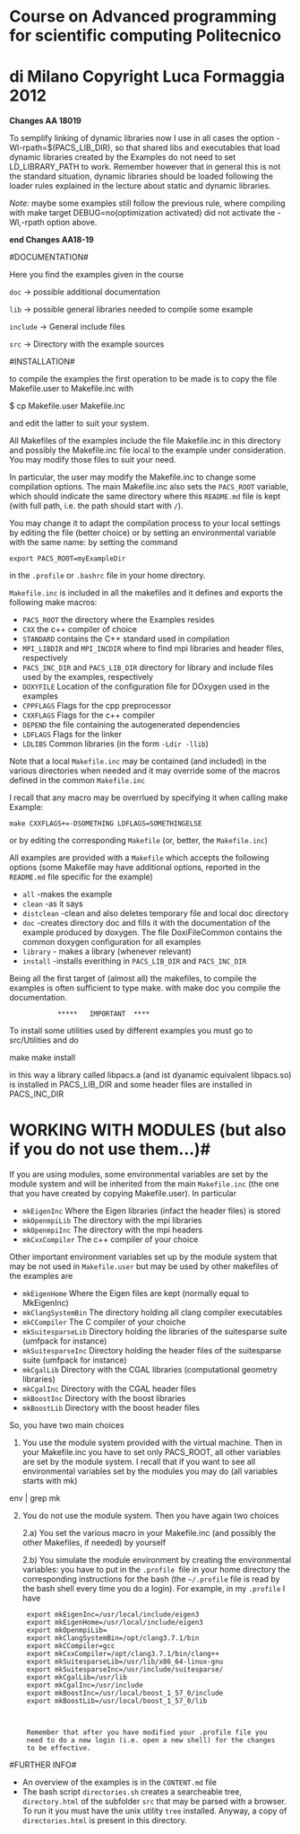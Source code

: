 # Course on Advanced programming for scientific computing Politecnico
# di Milano Copyright Luca Formaggia 2012

 **Changes AA 18019**

To semplify linking of dynamic libraries now I use in all cases the
 option -Wl-rpath=$(PACS_LIB_DIR), so that shared libs and
 executables that load dynamic libraries created by the Examples do
 not need to set LD_LIBRARY_PATH to work. Remember however that in
 general this is not the standard situation, dynamic libraries should
 be loaded following the loader rules explained in the lecture about
 static and dynamic libraries.

 *Note:* maybe some examples still follow the previous rule,
 where compiling with make target DEBUG=no(optimization activated)
 did not activate the -Wl,-rpath option above.

 **end Changes AA18-19**

#DOCUMENTATION#

Here you find the examples given in the course

`doc` -> possible additional documentation

`lib` -> possible general libraries needed to compile some example

`include` -> General include files

`src` -> Directory with the example sources

#INSTALLATION#

to compile the examples the first operation to be made is to copy the
file Makefile.user to Makefile.inc with

$ cp Makefile.user Makefile.inc

and edit the latter to suit your system.

All Makefiles of the examples include the file Makefile.inc in this
directory and possibly the Makefile.inc file local to the example
under consideration.  You may modify those files to suit your need.

In particular, the user may modify the Makefile.inc to change some
compilation options. The main Makefile.inc also sets the `PACS_ROOT`
variable, which should indicate the same directory where this `README.md`
file is kept (with full path, i.e. the path should start with `/`).  

You may change it to adapt the compilation process to your local settings by
editing the file (better choice) or by setting an environmental
variable with the same name: by setting the command 
```
export PACS_ROOT=myExampleDir 
```
in the `.profile` or `.bashrc` file in your home directory.

`Makefile.inc` is included in all the makefiles and it defines and
exports the following make macros:

- `PACS_ROOT` the directory where the Examples resides
- `CXX` the c++ compiler of choice
- `STANDARD` contains the C++ standard used in compilation
- `MPI_LIBDIR` and `MPI_INCDIR` where to find mpi libraries and header files, respectively
- `PACS_INC_DIR` and `PACS_LIB_DIR` directory for library and include files used by the examples, respectively
- `DOXYFILE` Location of the configuration file for DOxygen used in the examples
- `CPPFLAGS` Flags for the cpp preprocessor
- `CXXFLAGS` Flags for the c++ compiler
- `DEPEND` the file containing the autogenerated dependencies
- `LDFLAGS` Flags for the linker
- `LDLIBS` Common libraries (in the form `-Ldir -llib`)

Note that a local `Makefile.inc` may be contained (and included) in the
various directories when needed and it may override some of the macros
defined in the common `Makefile.inc`

I recall that any macro may be overrlued by specifying it when calling make
Example:
```
make CXXFLAGS+=-DSOMETHING LDFLAGS=SOMETHINGELSE
```
or by editing the corresponding `Makefile` (or, better, the `Makefile.inc`)

All examples are provided with a `Makefile` which accepts the following
options (some Makefile may have additional options, reported in the
`README.md` file specific for the example)

- `all` -makes the example
- `clean` -as it says
- `distclean` -clean and also deletes temporary file and local doc directory
- `doc` -creates directory doc and fills it with the documentation of the
example produced by doxygen. The file DoxiFileCommon contains the common 
doxygen configuration for all examples
- `library` - makes a library (whenever relevant)
- `install` -installs everithing in `PACS_LIB_DIR` and `PACS_INC_DIR`

Being all the first target of (almost all) the makefiles, to compile
the examples is often sufficient to type make. with make doc you
compile the documentation.

                *****   IMPORTANT  ****

To install some utilities used by different examples you must go to
src/Utilities and do

make
make install

in this way a library called libpacs.a (and ist dyanamic equivalent
libpacs.so) is installed in PACS_LIB_DIR and some header files are
installed in PACS_INC_DIR

# WORKING WITH MODULES (but also if you do not use them...)#

If you are using modules, some environmental variables are set by the
module system and will be inherited from the main `Makefile.inc` (the
one that you have created by copying Makefile.user).  In particular

- `mkEigenInc`    Where the Eigen libraries (infact the header files) is stored
- `mkOpenmpiLib`  The directory with the mpi libraries
- `mkOpenmpiInc`  The directory with the mpi headers
- `mkCxxCompiler` The c++ compiler of your choice

Other important environment variables set up by the module system that may be 
not  used in `Makefile.user` but may be used by other makefiles of the examples are

- `mkEigenHome`      Where the Eigen files are kept (normally equal to MkEigenInc)
- `mkClangSystemBin`  The directory holding all clang compiler executables 
- `mkCCompiler`       The C compiler of your choiche
- `mkSuitesparseLib`  Directory holding the libraries of the suitesparse suite (umfpack for instance)
- `mkSuitesparseInc`  Directory holding the header files of the suitesparse suite (umfpack for instance)
- `mkCgalLib`         Directory with the CGAL libraries (computational geometry libraries)
- `mkCgalInc`         Directory with the CGAL header files
- `mkBoostInc`        Directory with the boost libraries     
- `mkBoostLib`        Directory with the boost header files


So, you have two main choices

1) You use the module system provided with the virtual machine. Then
in your Makefile.inc you have to set only PACS_ROOT, all other
variables are set by the module system.  I recall that if you want to
see all environmental variables set by the modules you may do (all
variables starts with mk)

env | grep mk 

2) You do not use the module system. Then you have again two choices
 
   2.a) You set the various macro in your Makefile.inc (and possibly the other Makefiles, if needed) by yourself

   2.b) You simulate the module environment by creating the environmental variables: you have to put in the `.profile `file in your home directory the corresponding instructions
        for the bash (the `~/.profile` file is read by the bash shell every time you do a login). For example, in my `.profile` I have

        export mkEigenInc=/usr/local/include/eigen3
        export mkEigenHome=/usr/local/include/eigen3
        export mkOpenmpiLib=
        export mkClangSystemBin=/opt/clang3.7.1/bin
        export mkCCompiler=gcc
        export mkCxxCompiler=/opt/clang3.7.1/bin/clang++
        export mkSuitesparseLib=/usr/lib/x86_64-linux-gnu
        export mkSuitesparseInc=/usr/include/suitesparse/
        export mkCgalLib=/usr/lib
        export mkCgalInc=/usr/include
        export mkBoostInc=/usr/local/boost_1_57_0/include
        export mkBoostLib=/usr/local/boost_1_57_0/lib
        

        
        Remember that after you have modified your .profile file you
        need to do a new login (i.e. open a new shell) for the changes
        to be effective.

#FURTHER INFO#

- An overview of the examples is in the `CONTENT.md` file
- The bash script `directories.sh` creates a searcheable
tree, `directory.html` of the subfolder `src` that may be parsed with
a browser. To run it you must have the unix utility `tree`
installed. Anyway, a copy of `directories.html` is present in this directory.
